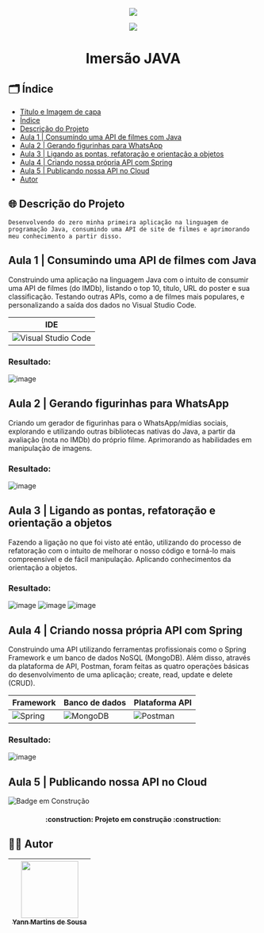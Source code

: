 <p align="center">
  <img src="https://raw.githubusercontent.com/abrahamcalf/programming-languages-logos/master/src/java/java_256x256.png">
</p>
<p align="center">
  <img src="https://img.shields.io/badge/java-%23ED8B00.svg?style=for-the-badge&logo=java&logoColor=white">
  <h1 align="center">Imersão JAVA</h1>
</p>

## 🗂️ Índice 

* [Título e Imagem de capa](#Título-e-Imagem-de-capa)
* [Índice](#índice)
* [Descrição do Projeto](#descrição-do-projeto)
* [Aula 1 | Consumindo uma API de filmes com Java](#aula-1-Consumindo-uma-API-de-filmes-com-Java)
* [Aula 2 | Gerando figurinhas para WhatsApp](#aula-2-Gerando-figurinhas-para-WhatsApp)
* [Aula 3 | Ligando as pontas, refatoração e orientação a objetos](#aula-3-Ligando-as-pontas,-refatoração-e-orientação-a-objetos)
* [Aula 4 | Criando nossa própria API com Spring](#aula-4-Criando-nossa-própria-API-com-Spring)
* [Aula 5 | Publicando nossa API no Cloud](#aula-5-Publicando-nossa-API-no-Cloud)
* [Autor](#autor)

## 🌐 Descrição do Projeto

  `Desenvolvendo do zero minha primeira aplicação na linguagem de programação Java, consumindo uma API de site de filmes e aprimorando meu conhecimento a partir disso.`

## Aula 1 | Consumindo uma API de filmes com Java

Construindo uma aplicação na linguagem Java com o intuito de consumir uma API de filmes (do IMDb), listando o top 10, título, URL do poster e sua classificação. Testando outras APIs, como a de filmes mais populares, e personalizando a saída dos dados no Visual Studio Code.

| IDE |
| - |
| ![Visual Studio Code](https://img.shields.io/badge/Visual%20Studio%20Code-0078d7.svg?style=for-the-badge&logo=visual-studio-code&logoColor=white) |

### Resultado:

![image](https://user-images.githubusercontent.com/102706324/229182966-aa3c16d2-26f9-4cfd-8cd3-9f1f80e8de37.png)


## Aula 2 | Gerando figurinhas para WhatsApp

Criando um gerador de figurinhas para o WhatsApp/mídias sociais, explorando e utilizando outras bibliotecas nativas do Java, a partir da avaliação (nota no IMDb) do próprio filme. Aprimorando as habilidades em manipulação de imagens.

### Resultado:

![image](https://user-images.githubusercontent.com/102706324/229373236-04482c76-9f00-4260-8d01-6821ec46974a.png)


## Aula 3 | Ligando as pontas, refatoração e orientação a objetos

Fazendo a ligação no que foi visto até então, utilizando do processo de refatoração com o intuito de melhorar o nosso código e torná-lo mais compreensível e de fácil manipulação. Aplicando conhecimentos da orientação a objetos.

### Resultado:

![image](https://user-images.githubusercontent.com/102706324/229328709-d4d21128-1cdf-4aaf-85a3-d9b111ca50cd.png)
![image](https://user-images.githubusercontent.com/102706324/229328600-02c4e491-d4cc-4ef3-b91b-f68336eecfd5.png)
![image](https://user-images.githubusercontent.com/102706324/229328637-0ad5cc41-a53e-49ef-b72f-5256ad8fec69.png)


## Aula 4 | Criando nossa própria API com Spring

Construindo uma API utilizando ferramentas profissionais como o Spring Framework e um banco de dados NoSQL (MongoDB). Além disso, através da plataforma de API, Postman, foram feitas as quatro operações básicas do desenvolvimento de uma aplicação; create, read, update e delete (CRUD).

| Framework | Banco de dados | Plataforma API |
| - | - | - |
| ![Spring](https://img.shields.io/badge/spring-%236DB33F.svg?style=for-the-badge&logo=spring&logoColor=white) | ![MongoDB](https://img.shields.io/badge/MongoDB-%234ea94b.svg?style=for-the-badge&logo=mongodb&logoColor=white) | ![Postman](https://img.shields.io/badge/Postman-FF6C37?style=for-the-badge&logo=postman&logoColor=white) |


### Resultado:

![image](https://user-images.githubusercontent.com/102706324/229455529-f822dc87-af19-47d3-a6b1-ad2beffb866b.png)


## Aula 5 | Publicando nossa API no Cloud

![Badge em Construção](http://img.shields.io/static/v1?label=STATUS&message=EM%20CONSTRUÇÃO&color=lightblue&style=for-the-badge)

<h4 align="center"> 
    :construction:  Projeto em construção  :construction:
</h4>

## 👨‍💻 Autor

| [<img src="https://user-images.githubusercontent.com/102706324/228234163-a0616b0f-c2d2-48d8-8fc6-ce4e8b2cb17c.jpeg" width=115><br><sub>Yann Martins de Sousa</sub>](https://github.com/YannMartins) |  
| :---: |
